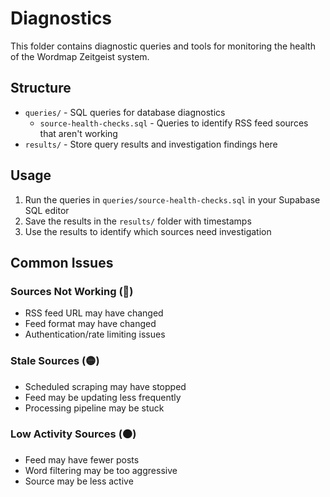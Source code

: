 # Diagnostics

This folder contains diagnostic queries and tools for monitoring the health of the Wordmap Zeitgeist system.

## Structure

- `queries/` - SQL queries for database diagnostics
  - `source-health-checks.sql` - Queries to identify RSS feed sources that aren't working
- `results/` - Store query results and investigation findings here

## Usage

1. Run the queries in `queries/source-health-checks.sql` in your Supabase SQL editor
2. Save the results in the `results/` folder with timestamps
3. Use the results to identify which sources need investigation

## Common Issues

### Sources Not Working (🔴)
- RSS feed URL may have changed
- Feed format may have changed
- Authentication/rate limiting issues

### Stale Sources (🟡)
- Scheduled scraping may have stopped
- Feed may be updating less frequently
- Processing pipeline may be stuck

### Low Activity Sources (🟠)
- Feed may have fewer posts
- Word filtering may be too aggressive
- Source may be less active